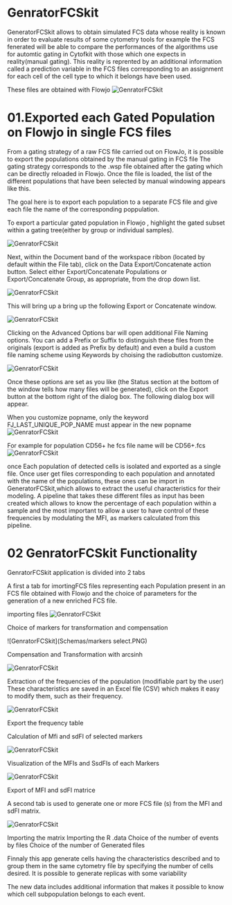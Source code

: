 # GenratorFCSkit
GeneratorFCSkit allows to obtain simulated FCS data whose reality is known in order to evaluate results of some cytometry tools for example the
FCS fenerated will be able to compare the performances of the algorithms use for automtic gating in Cytofkit with those which one expects
in reality(manual gating).
This reality is reprented by an additional information called a prediction variable in the FCS files corresponding to an assignment for 
each cell of the cell type to which it belongs have been used.

These files are obtained with Flowjo
![GenratorFCSkit](Schemas/fcsgenrator.PNG)

# 01.Exported each Gated Population on Flowjo in single FCS files 

From a gating strategy of a raw FCS file carried out on FlowJo, it is possible to export the populations obtained by the manual gating in FCS file
The gating strategy corresponds to the .wsp file obtained after the gating which can be directly reloaded in Flowjo.
Once the file is loaded, the list of the different populations that have been selected by manual windowing appears like this.

The goal here is to export each population to a separate FCS file and give each file the name of the corresponding poppulation.

To export a particular gated population in Flowjo , highlight the gated subset within a gating tree(either by group or individual samples).

![GenratorFCSkit](Schemas/popselect.png)

Next, within the Document band of the workspace ribbon (located by default within the File tab), click on the Data Export/Concatenate action button.
Select either Export/Concatenate Populations or Export/Concatenate Group, as appropriate, from the drop down list.

![GenratorFCSkit](Schemas/export.png)

This will bring up a bring up the following Export or Concatenate window.

![GenratorFCSkit](Schemas/export1.png)

Clicking on the Advanced Options bar will open additional File Naming options. You can add a Prefix or Suffix to distinguish these files from the originals (export is added as Prefix by default) and even a build a custom file naming scheme using Keywords by choising the radiobutton customize.

![GenratorFCSkit](Schemas/exportfile2.PNG)

Once these options are set as you like (the Status section at the bottom of the window tells how many files will be generated), click on the Export button at the bottom right of the dialog box. The following dialog box will appear.

When you customize popname, only the keyword FJ_LAST_UNIQUE_POP_NAME must appear in the new popname
![GenratorFCSkit](Schemas/exportfile4.PNG)

For example for population CD56+ he fcs file name will be CD56+.fcs
![GenratorFCSkit](Schemas/exportfile3.PNG)

once Each population of detected cells is isolated and exported as a single file. 
Once user get files corresponding to each population and annotated with the name of the populations, these ones can be import in GeneratorFCSkit,which allows to extract the useful characteristics for their modeling.
A pipeline that takes these different files as input has been created which allows to know the percentage of each population within a sample and the most important to allow a user to have control of these frequencies by modulating the MFI, as markers calculated from this pipeline.

# 02 GenratorFCSkit Functionality

GenratorFCSkit application is divided into 2 tabs

A first a tab for imortingFCS files representing each Population present in an FCS file obtained with Flowjo and the choice of parameters for the generation of a new enriched FCS file.

importing files
![GenratorFCSkit](Schemas/fcsfiles.PNG)

Choice of markers for transformation and compensation

![GenratorFCSkit](Schemas/markers select.PNG)

Compensation and Transformation with arcsinh

![GenratorFCSkit](Schemas/transformCompensate.PNG)

Extraction of the frequencies of the population (modifiable part by the user)
These characteristics are saved in an Excel file (CSV) which makes it easy to modify them, such as their frequency.

![GenratorFCSkit](Schemas/ExtractFrequencies.PNG)

Export the frequency table

Calculation of Mfi and sdFI of selected markers

![GenratorFCSkit](Schemas/Extraction.PNG)

Visualization of the MFIs and SsdFIs of each Markers

![GenratorFCSkit](Schemas/ExtractMfisdfFI.PNG)

Export of MFI and sdFI matrice

A second tab is used to generate one or more FCS file (s) from the MFI and sdFI matrix.
 

![GenratorFCSkit](Schemas/GenerateFCS.PNG)

Importing the matrix
Importing the R .data
Choice of the number of events by files
Choice of the number of Generated files

 
Finnaly this app generate cells having the characteristics described and to group them 
in the same cytometry file by specifying the number of cells desired. It is possible to generate replicas with some variability

The new data includes additional information that makes it possible to know which cell subpopulation belongs to each event.


